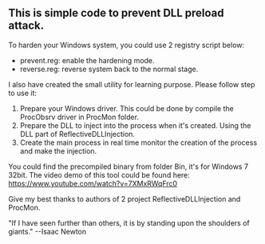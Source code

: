 ## This is simple code to prevent DLL preload attack.

To harden your Windows system, you could use 2 registry script below:
- prevent.reg: enable the hardening mode.
- reverse.reg: reverse system back to the normal stage.

I also have created the small utility for learning purpose. Please follow step to use it:
  1. Prepare your Windows driver. This could be done by compile the ProcObsrv driver in ProcMon folder.
  2. Prepare the DLL to inject into the process when it's created. Using the DLL part of ReflectiveDLLInjection.
  3. Create the main process in real time monitor the creation of the process and make the injection.

You could find the precompiled binary from folder Bin, it's for Windows 7 32bit. The video demo of this tool could be found here: https://www.youtube.com/watch?v=7XMxRWqFrc0

Give my best thanks to authors of 2 project ReflectiveDLLInjection and ProcMon.

"If I have seen further than others, it is by standing upon the shoulders of giants."
--Isaac Newton
